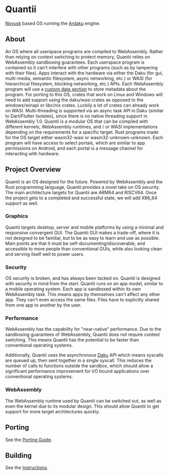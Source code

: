 # Quantii
[Novusk](https://github.com/NathanMcMillan54/novusk/) based OS running the
[Ardaku](https://github.com/ardaku/ardaku/) engine.

## About
An OS where all userspace programs are compiled to WebAssembly.  Rather than
relying on context switching to protect memory, Quantii relies on WebAssembly
sandboxing guarantees.  Each userspace program is contained so it can't
interfere with other programs (such as by tampering with their files).  Apps
interact with the hardware via either the Daku (for gui, multi-media, semantic
filesystem, async networking, etc.) or WASI (for hierarchical filesystem,
blocking networking, etc.) APIs.  Each WebAssembly program will use a
[custom data section](https://www.w3.org/TR/2019/REC-wasm-core-1-20191205/#binary-customsec)
to store metadata about the program.  For porting to this OS, crates that work
on Linux and Windows will need to add support using the daku/wasi crates as
opposed to the windows/winapi or libc/nix crates.  Luckily a lot of crates
can already work on WASI.  Multi-threading is supported via an async task API in
Daku (similar to Dart/Flutter Isolates), since there is no native threading
support in WebAssembly 1.0.  Quantii is a modular OS that can be compiled with
different kernels, WebAssembly runtimes, and / or WASI implementations depending
on the requirements for a specific target.  Rust programs made for the OS target
either wasm32-wasi or wasm32-unknown-unknown.  Each program will have access to
select portals, which are similar to app permissions on Android, and each portal
is a message channel for interacting with hardware.

## Project Overview
Quantii is an OS designed for the future.  Powered by WebAssembly and the Rust
programming language, Quantii provides a novel take on OS security.  The main
architecture targets for Quantii are ARM64 and RISCV64.  Once the project gets
to a completed and successful state, we will add X86\_64 support as well.

### Graphics
Quantii targets desktop, server and mobile platforms by using a minimal and
responsive convergent GUI.  The Quantii GUI makes a trade-off, where it is
not designed to be familiar, but to be as easy to learn and use as possible.
Main points are that it must be self-documenting/discoverable, and accessible
to more people than conventional GUIs, while also looking clean and serving
itself well to power users.

### Security
OS security is broken, and has always been tacked on.  Quantii is designed with
security in mind from the start.  Quantii runs on an app model, similar to a
mobile operating system.  Each app is sandboxed within its own WebAssembly
task.  This means apps by themselves can't affect any other app.  They can't
even access the same files.  Files have to explicitly shared from one app to
another by the user.

### Performance
WebAssembly has the capability for "near-native" performance.  Due to the
sandboxing guarantees of WebAssembly, Quantii does not require context
switching.  This means Quantii has the potential to be faster than conventional
operating systems.

Additionally, Quantii uses the asynchronous
[Daku](https://github.com/ardaku/daku) API which means syscalls are queued up,
then sent together in a single syscall.  This reduces the number of calls to
functions outside the sandbox, which should allow a significant performance
improvement for I/O bound applications over conventional operating systems.

### WebAssembly
The WebAssembly runtime used by Quantii can be switched out, as well as even
the kernel due to its modular design.  This should allow Quantii to get support
for more target architectures quickly.

## Porting
See the [Porting Guide](PORTING.md).

## Building
See the [Instructions](BUILDING.md).
